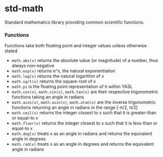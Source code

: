 # std-math
Standard mathematics library providing common scientific functions.

### Functions
Functions take both floating point and integer values unless otherwise stated
* `math.abs(x)` returns the absolute value (or magnitude) of a number, thus always non-negative
* `math.exp(x)` returns e^x, the natural exponentiation
* `math.log(x)` returns the natural logarithm of x
* `math.sqrt(x)` returns the square-root of x
* `math.pi` is the floating point representation of π within YASL
* `math.cos(x)`, `math.sin(x)`, `math.tan(x)` are their respective trigonometric functions taking an angle in radians
* `math.acos(x)`, `math.asin(x)`, `math.atan(x)` are the inverse trigonometric functions returning an angle in radians in the range [-π/2, π/2]
* `math.ceil(x)` returns the integer closest to x such that it is greater-than or equal-to x
* `math.floor(x)` returns the integer closest to x such that it is less-than or equal-to x
* `math.deg(x)` treats x as an angle in radians and returns the equivalent angle in degrees
* `math.rad(x)` treats x as an angle in degrees and returns the equivalent angle in radians
